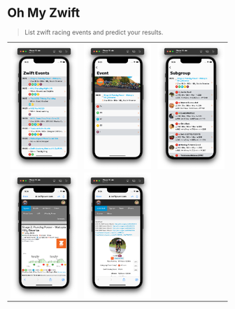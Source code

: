 # Oh My Zwift

> List zwift racing events and predict your results.

|                                    |                                    |                                    |
| :--------------------------------: | :--------------------------------: | :--------------------------------: |
| <img src="./docs/screenshot1.png"> | <img src="./docs/screenshot2.png"> | <img src="./docs/screenshot3.png"> |
| <img src="./docs/screenshot4.png"> | <img src="./docs/screenshot5.png"> |

